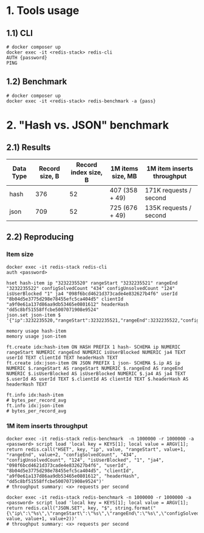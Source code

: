# 1. Tools usage

## 1.1) CLI

```
# docker composer up
docker exec -it <redis-stack> redis-cli
AUTH {password}
PING
```

## 1.2) Benchmark

```
# docker composer up
docker exec -it <redis-stack> redis-benchmark -a {pass}
```

# 2. "Hash vs. JSON" benchmark

## 2.1) Results

| Data Type | Record size, B | Record index size, B | 1M items size, MB | 1M item inserts throughput | 
|-----------|----------------|----------------------|-------------------|----------------------------|
| hash      | 376            | 52                   | 407 (358 + 49)    | 171K requests / second     |
| json      | 709            | 52                   | 725 (676 + 49)    | 135K requests / second     |

## 2.2) Reproducing

### Item size

```
docker exec -it redis-stack redis-cli
auth <password>

hset hash-item ip "3232235520" rangeStart "3232235521" rangeEnd "3232235522" configSolvedCount "434" configUnsolvedCount "124" isUserBlocked "1" ja4 "098f6bcd4621d373cade4e832627b4f6" userId "8b04d5e3775d298e78455efc5ca404d5" clientId "a9f0e61a137d86aa9db53465e0801612" headerHash "dd5c8bf51558ffcbe5007071908e9524"
json.set json-item $ '{"ip":3232235520,"rangeStart":3232235521,"rangeEnd":3232235522,"configSolvedCount":434,"configUnsolvedCount":124,"isUserBlocked":1,"ja4":"098f6bcd4621d373cade4e832627b4f6","userId":"8b04d5e3775d298e78455efc5ca404d5","clientId":"a9f0e61a137d86aa9db53465e0801612","headerHash":"dd5c8bf51558ffcbe5007071908e9524"}'

memory usage hash-item
memory usage json-item

ft.create idx:hash-item ON HASH PREFIX 1 hash- SCHEMA ip NUMERIC rangeStart NUMERIC rangeEnd NUMERIC isUserBlocked NUMERIC ja4 TEXT userId TEXT clientId TEXT headerHash TEXT
ft.create idx:json-item ON JSON PREFIX 1 json- SCHEMA $.ip AS ip NUMERIC $.rangeStart AS rangeStart NUMERIC $.rangeEnd AS rangeEnd NUMERIC $.isUserBlocked AS isUserBlocked NUMERIC $.ja4 AS ja4 TEXT $.userId AS userId TEXT $.clientId AS clientId TEXT $.headerHash AS headerHash TEXT

ft.info idx:hash-item
# bytes_per_record_avg
ft.info idx:json-item
# bytes_per_record_avg
```

### 1M item inserts throughput

```
docker exec -it redis-stack redis-benchmark  -n 1000000 -r 1000000 -a <password> script load 'local key = KEYS[1]; local value = ARGV[1]; return redis.call("HSET", key, "ip", value, "rangeStart", value+1, "rangeEnd", value+2, "configSolvedCount", "434", "configUnsolvedCount", "124", "isUserBlocked", "1", "ja4", "098f6bcd4621d373cade4e832627b4f6", "userId", "8b04d5e3775d298e78455efc5ca404d5", "clientId", "a9f0e61a137d86aa9db53465e0801612", "headerHash", "dd5c8bf51558ffcbe5007071908e9524")'
# throughput summary: <x> requests per second

docker exec -it redis-stack redis-benchmark -n 1000000 -r 1000000 -a <password> script load 'local key = KEYS[1]; local value = ARGV[1]; return redis.call("JSON.SET", key, "$", string.format("{\"ip\":\"%s\",\"rangeStart\":\"%s\",\"rangeEnd\":\"%s\",\"configSolvedCount\":\"434\",\"configUnsolvedCount\":\"124\",\"isUserBlocked\":\"1\",\"ja4\":\"098f6bcd4621d373cade4e832627b4f6\",\"userId\":\"8b04d5e3775d298e78455efc5ca404d5\",\"clientId\":\"a9f0e61a137d86aa9db53465e0801612\",\"headerHash\":\"dd5c8bf51558ffcbe5007071908e9524\"}", value, value+1, value+2))'
# throughput summary: <x> requests per second
```
